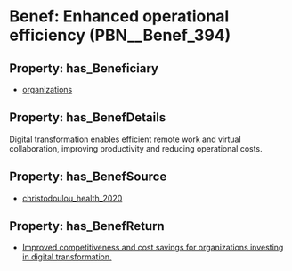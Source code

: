 # Benef: __Enhanced operational efficiency__ (PBN__Benef_394)

## Property: has_Beneficiary

* [organizations](../Stakeholder/PBN__Stakeholder_186)

## Property: has_BenefDetails

Digital transformation enables efficient remote work and virtual collaboration, improving productivity and reducing operational costs.

## Property: has_BenefSource

* [christodoulou_health_2020](../Article/PBN__Article_78)

## Property: has_BenefReturn

* [Improved competitiveness and cost savings for organizations investing in digital transformation.](../BenefReturn/PBN__BenefReturn_422)

